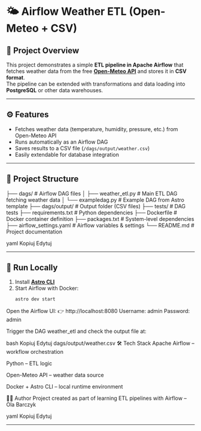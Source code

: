 # 🌤️ Airflow Weather ETL (Open-Meteo + CSV)

## 📌 Project Overview  
This project demonstrates a simple **ETL pipeline in Apache Airflow** that fetches weather data from the free **[Open-Meteo API](https://open-meteo.com/)** and stores it in **CSV format**.  
The pipeline can be extended with transformations and data loading into **PostgreSQL** or other data warehouses.  

---

## ⚙️ Features
- Fetches weather data (temperature, humidity, pressure, etc.) from Open-Meteo API  
- Runs automatically as an Airflow DAG  
- Saves results to a CSV file (`/dags/output/weather.csv`)  
- Easily extendable for database integration  

---

## 📂 Project Structure
├── dags/ # Airflow DAG files
│ ├── weather_etl.py # Main ETL DAG fetching weather data
│ └── exampledag.py # Example DAG from Astro template
├── dags/output/ # Output folder (CSV files)
├── tests/ # DAG tests
├── requirements.txt # Python dependencies
├── Dockerfile # Docker container definition
├── packages.txt # System-level dependencies
├── airflow_settings.yaml # Airflow variables & settings
└── README.md # Project documentation

yaml
Kopiuj
Edytuj

---

## 🚀 Run Locally
1. Install **[Astro CLI](https://www.astronomer.io/docs/astro/cli/install-cli)**  
2. Start Airflow with Docker:
   ```bash
   astro dev start
Open the Airflow UI:
👉 http://localhost:8080
Username: admin
Password: admin

Trigger the DAG weather_etl and check the output file at:

bash
Kopiuj
Edytuj
dags/output/weather.csv
🛠️ Tech Stack
Apache Airflow – workflow orchestration

Python – ETL logic

Open-Meteo API – weather data source

Docker + Astro CLI – local runtime environment

👩‍💻 Author
Project created as part of learning ETL pipelines with Airflow – Ola Barczyk

yaml
Kopiuj
Edytuj

---
